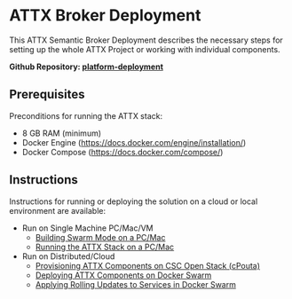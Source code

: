 # ATTX Broker Deployment

This ATTX Semantic Broker Deployment describes the necessary steps for setting up the whole ATTX Project or working with individual components.

**Github Repository: [platform-deployment](https://github.com/ATTX-project/platform-deployment)**

## Prerequisites
Preconditions for running the ATTX stack:
* 8 GB RAM (minimum)
* Docker Engine (https://docs.docker.com/engine/installation/)
* Docker Compose (https://docs.docker.com/compose/)

## Instructions

Instructions for running or deploying the solution on a cloud or local environment are available:
* Run on Single Machine PC/Mac/VM
  * [Building Swarm Mode on a PC/Mac](Building-Docker-application-stacks-in-Swarm-Mode.md)
  * [Running the ATTX Stack on a PC/Mac](Running-the-ATTX-containerised-application-stack-in-your-own-PC-or-Mac.md)  
* Run on Distributed/Cloud
  * [Provisioning ATTX Components on CSC Open Stack \(cPouta\)](Provisioning-ATTX-Components-on-CSC-Open-Stack-cPouta.md)
  * [Deploying ATTX Components on Docker Swarm](Deploying-ATTX-Components-on-Docker-Swarm.md)
  * [Applying Rolling Updates to Services in Docker Swarm](Applying-Rolling-Updates-to-services-in-Docker-Swarm.md)
